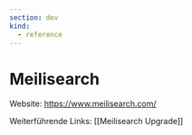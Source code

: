 ```yaml
---
section: dev
kind:
  - reference
---
```


# Meilisearch

Website: <https://www.meilisearch.com/>

Weiterführende Links: [[Meilisearch Upgrade]]
